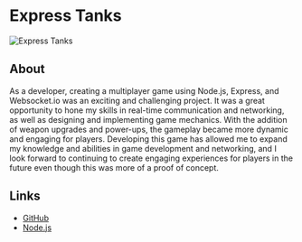 # Express Tanks

![Express Tanks](../images/tanks.png)

## About

As a developer, creating a multiplayer game using Node.js, Express, and Websocket.io was an exciting and challenging project. It was a great opportunity to hone my skills in real-time communication and networking, as well as designing and implementing game mechanics. With the addition of weapon upgrades and power-ups, the gameplay became more dynamic and engaging for players. Developing this game has allowed me to expand my knowledge and abilities in game development and networking, and I look forward to continuing to create engaging experiences for players in the future even though this was more of a proof of concept.

## Links

- [GitHub](https://github.com/skudunter/multiplayer-tanks-game)
- [Node.js](https://nodejs.org/en/)
